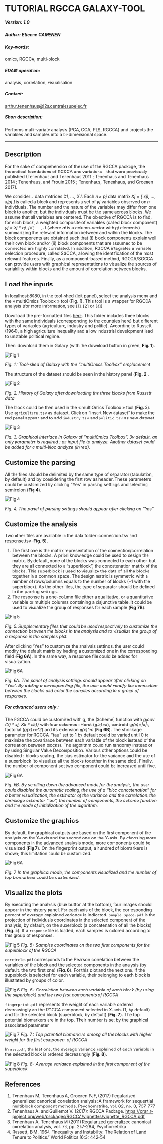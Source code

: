 # TUTORIAL RGCCA GALAXY-TOOL 

##### Version: 1.0

##### Author: Etienne CAMENEN

##### Key-words: 
omics, RGCCA, multi-block

##### EDAM operation: 
analysis, correlation, visualisation

##### Contact: 
arthur.tenenhaus@l2s.centralesupelec.fr

##### Short description:
Performs multi-variate analysis (PCA, CCA, PLS, RGCCA) and projects the variables and samples into a bi-dimensional space.

---

## Description

For the sake of comprehension of the use of the RGCCA package, the theoretical foundations of RGCCA and variations - 
that were previously published (Tenenhaus and Tenenhaus 2011 ; Tenenhaus and Tenenhaus 2014 ; Tenenhaus, and Frouin 2015 ;
Tenenhaus, Tenenhaus, and Groenen 2017).

We consider J data matrices *X1, ..., XJ*. Each *n × pj* data matrix *Xj = [ xj1, ..., xjpj ]* is called a block and represents 
a set of *pj* variables observed on *n* individuals.
The number and the nature of the variables may differ from one block to another, but the individuals must be the same across blocks.
We assume that all variables are centered. The objective of RGCCA is to find, for each block, a weighted composite of 
variables (called block component) *yj = Xj * aj, j=1, ... , J* (where *aj* is a column-vector with  *pj* elements) 
summarizing the relevant information between and within the blocks.
The block components are obtained such that (i) block components explain well their own block and/or (ii) 
block components that are assumed to be connected are highly correlated. 
In addition, RGCCA integrates a variable selection procedure, called SGCCA, allowing the identification of the most 
relevant features. Finally, as a component-based method, RGCCA/SGCCA can provide users with graphical 
representations to visualize the sources of variability within blocks and the amount of correlation between blocks.

## Load the inputs

In localhost:8080, in the tool-shed (left panel), select the analysis menu and the « multiOmics Toolbox » tool (Fig. 1). 
This tool is a wrapper for RGCCA analysis (for more information, see  [1], [2] or [3])

Download the pre-formatted files [here](https://github.com/BrainAndSpineInstitute/rgcca_Rpackage/tree/master/data). 
This folder includes three blocks with the same individuals (corresponding to the countries here) but different
types of variables (agriculture, industry and politic). According to Russett (1964), a high agriculture inequality
and a low industrial development lead to unstable political regime. 

Then, download them in Galaxy (with the download button in green, **Fig. 1**).

![Fig 1](tools/analysis/img/toolShed.png)

*Fig. 1 : Tool-shed of Galaxy with the “multiOmics Toolbox” emplacement*

The structure of the dataset should be seen in the history panel (**Fig. 2**).

![Fig 2](tools/analysis/img/history.png) 

*Fig. 2. History of Galaxy after downloading the three blocks from Russett data*

The block could be then used in the « multiOmics Toolbox » tool (**Fig. 3**).  
Use ```agriculture.tsv``` as dataset. Click on “Insert New dataset” to make the red panel appear and to add 
```industry.tsv``` and ```politic.tsv``` as new dataset.

![Fig 3](tools/analysis/img/tool.png) 

*Fig. 3. Graphical interface in Galaxy of “multiOmics Toolbox”. By default, an only parameter is required : an input file
to analyze. Another dataset could be added for a multi-bloc analyze (in red).*

## Customize the parsing

All the files should be delimited by the same type of separator (tabulation, by default) and by considering the first 
row as header. These parameters could be customized  by clicking “Yes” in parsing settings and selecting semicolon (**Fig 4**).

![Fig 4](tools/analysis/img/advParse.png) 

*Fig. 4. The panel of parsing settings should appear after clicking on “Yes”*


## Customize the analysis

Two other files are available in the data folder: connection.tsv and response.tsv (**Fig. 5**). 
1. The first one is the matrix representation of the connection/correlation between the blocks. A priori knowledge 
could be used to design the matrix. By default, none of the blocks was connected to each other, but they are all 
connected to a “superblock”, the concatenation matrix of the blocks. This superblock is used to visualize the data 
of all the blocks together in a common space. The design matrix is symmetric with a number of rows/columns equals to
the number of blocks (+1 with the superblock). As the other files, the type of separator should be defined in the 
parsing settings.
2. The response is a one-column file either a qualitative, or a quantitative variable or multiple columns containing
a disjunctive table. It could be used to visualize the group of responses for each sample (**Fig 7B**).

![Fig 5](tools/analysis/img/files.png) 

*Fig. 5. Supplementary files that could be used respectively to customize the connection between the blocks in the 
analysis and to visualize the group of a response in the samples plot.*

After clicking “Yes” to customize the analysis settings, the user could modify the default matrix by loading a 
customized one in the corresponding field (**Fig 6A**). In the same way, a response file could be added for visualization.

![Fig 6A](tools/analysis/img/advAn1.png) 

*Fig. 6A. The panel of analysis settings should appear after clicking on “Yes”. By adding a corresponding file, the user
could modify the connection between the blocks and color the samples according to a group of responses.*

##### For advanced users only :

The RGCCA could be customized with g, the (Scheme) function with *g(cov (Xj * aj, Xk * ak))* with 
four schemes : Horst (*g(x)=x*), centroid (*g(x)=|x|*),  factorial (*g(x)=x^2*) and its extension *g(x)^m* (**Fig 6B**). 
The shrinkage parameter for RGCCA, “tau” set to 1 by default could be varied until 0 to maximize the covariance 
between each variable of the block instead of the correlation between blocks). The algorithm could run randomly instead
of by using Singular Value Decomposition. Various other options could be disabled : blocks scaling, the bias estimator
for the variance and the use of a superblock (to visualize all the blocks together in the same plot). Finally, the 
number of component set two component could be increased until five.

![Fig 6A](tools/analysis/img/advAn2.png) 

*Fig. 6B. By scrolling down the advanced mode for the analysis, the user could disabled the automatic scaling, the use 
of a “bloc concatenation” for a better visualization, the estimator of the variance and the correlation, the shrinkage 
estimator “tau”, the number of components, the scheme function and the mode of initialization of the algorithm.*

## Customize the graphics

By default, the graphical outputs are based on the first component of the analysis on the X-axis and the second one on 
the Y-axis. By choosing more components in the advanced analysis mode, more components could be visualized (**Fig 7**). 
On the fingerprint output, a hundred of biomarkers is shown; this limitation could be customized.

![Fig 6A](tools/analysis/img/advGraph.png) 

*Fig. 7. In the graphical mode, the components visualized and the number of top biomarkers could be customized.*

## Visualize the plots

By executing the analysis (blue button at the bottom), four images should appear in the history panel.
For each axis of the block, the corresponding percent of average explained variance is indicated.
```sample_space.pdf``` is the projection of individuals coordinates in the selected component of the analysis, by default, on the
superblock (a concatenation of all the blocks) (**Fig. 5**). If a ```response``` file is loaded, each samples is colored according to
this group of responses.

![Fig 5](https://raw.githubusercontent.com/BrainAndSpineInstitute/rgcca_Rpackage/master/img/samples_space.png)
*Fig. 5 : Samples coordinates on the two first components for the superblock of the RGCCA*

```corcircle.pdf```  corresponds to the Pearson correlation between the variables of the block and the
selected components in the analysis (by default, the two first one) (**Fig. 6**).
For this plot and the next one, if the superblock is selected for each variable, their belonging to each block is 
illustrated by groups of color.


![Fig 6](https://raw.githubusercontent.com/BrainAndSpineInstitute/rgcca_Rpackage/master/img/variables_space.png)
*Fig. 6 : Correlation between each variable of each block (by using the superblock) and the two first components of RGCCA*

```fingerprint.pdf```  represents the weight of each variable ordered decreasingly on the RGCCA component selected in X-axis (1, by default) 
and for the selected block (superblock, by default) (**Fig. 7**). The top potential biomarkers are in the top. Their number is set by the graphical 
associated parameter.

![Fig 7](https://raw.githubusercontent.com/BrainAndSpineInstitute/rgcca_Rpackage/master/img/best_biomarkers.png)
*Fig. 7 : Top potential biomarkers among all the blocks with higher weight for the first component of RGCCA*

In ```ave.pdf```, the last one, the average variance explained of each variable in the selected block is ordered decreasingly (**Fig. 8**).

![Fig 8](https://raw.githubusercontent.com/BrainAndSpineInstitute/rgcca_Rpackage/master/inst/shiny/img/ave.png)
*Fig. 8 : Average variance explained in the first component of the superblock*

## References

1. Tenenhaus M, Tenenhaus A, Groenen PJF, (2017) Regularized generalized canonical correlation analysis: A framework for sequential multiblock component methods, Psychometrika, vol. 82, no. 3, 737–777
2. Tenenhaus  A. and Guillemot V. (2017): RGCCA Package. https://cran.r-project.org/web/packages/RGCCA/vignettes/vignette_RGCCA.pdf
3. Tenenhaus A, Tenenhaus M (2011) Regularized generalized canonical correlation analysis, vol. 76, pp. 257-284, Psychometrika
4. Russett, B.M. 1964. “Inequality and Instability: The Relation of Land Tenure to Politics.” World Politics 16:3: 442–54